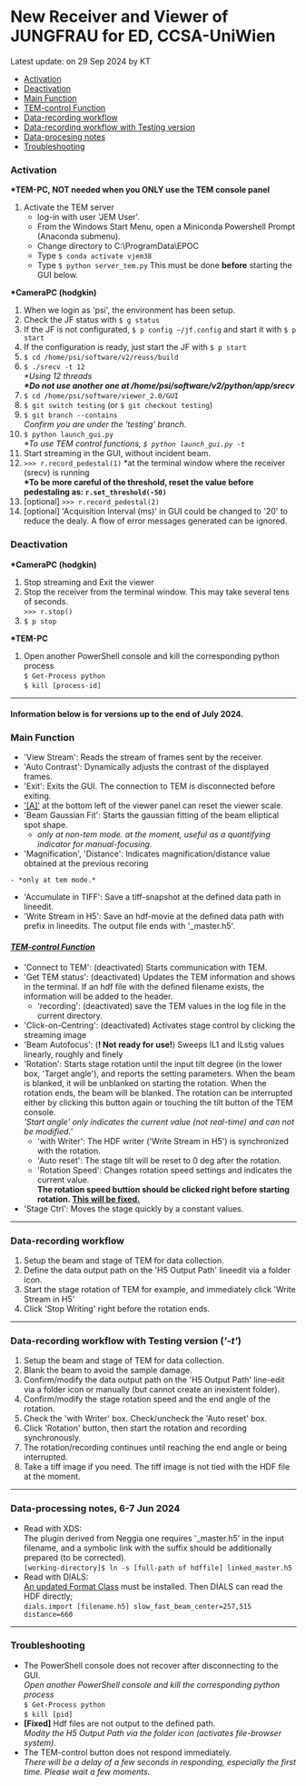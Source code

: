 # New Receiver and Viewer of JUNGFRAU for ED, CCSA-UniWien
Latest update: on 29 Sep 2024 by KT
- [Activation](#Activation)
- [Deactivation](#Deactivation)
- [Main Function](#Main-Function)
- [TEM-control Function](#TEM-control-Function)
- [Data-recording workflow](#Data-recording-workflow)
- [Data-recording workflow with Testing version](#Data-recording-workflow-with-Testing-version)
- [Data-procesing notes](#Data-processing-notes,-6-7-Jun-2024)
- [Troubleshooting](#Troubleshooting)

### Activation
**\*TEM-PC, NOT needed when you ONLY use the TEM console panel**
1. Activate the TEM server
   - log-in with user 'JEM User'.
   - From the Windows Start Menu, open a Miniconda Powershell Prompt (Anaconda submenu).
   - Change directory to C:\ProgramData\EPOC
   - Type ```$ conda activate vjem38```
   - Type ```$ python server_tem.py```
   This must be done **before** starting the GUI below.

**\*CameraPC (hodgkin)**
1. When we login as 'psi', the environment has been setup.
1. Check the JF status with ```$ g status```
1. If the JF is not configurated, ```$ p config ~/jf.config``` and start it with ```$ p start```
1. If the configuration is ready, just start the JF with ```$ p start```
1.  ```$ cd /home/psi/software/v2/reuss/build```
1.  ```$ ./srecv -t 12``` \
    *\*Using 12 threads*\
    ***\*Do not use another one at /home/psi/software/v2/python/app/srecv***
1.  ```$ cd /home/psi/software/viewer_2.0/GUI```
    <!-- *\*'testing' version will be renamed as 'stable' version after the bug-fix* -->
1.  ```$ git switch testing``` (or ```$ git checkout testing```)
1.  ```$ git branch --contains```\
    *Confirm you are under the 'testing' branch.*
1.  ```$ python launch_gui.py```\
    *\*To use TEM control functions, ```$ python launch_gui.py -t```*
1. Start streaming in the GUI, without incident beam.
1.  ```>>> r.record_pedestal(1)``` *at the terminal window where the receiver (srecv) is running\
    ****\*To be more careful of the threshold, reset the value before pedestaling as: ```r.set_threshold(-50)```****
1. [optional] ```>>> r.record_pedestal(2)```
1. [optional] 'Acquisition Interval (ms)' in GUI could be changed to '20' to reduce the dealy. A flow of error messages generated can be ignored.

### Deactivation
**\*CameraPC (hodgkin)**
1. Stop streaming and Exit the viewer
1. Stop the receiver from the terminal window. This may take several tens of seconds.\
    ```>>> r.stop()``` 
1. ```$ p stop```

**\*TEM-PC**
1. Open another PowerShell console and kill the corresponding python process\
    ```$ Get-Process python```  
    ```$ kill [process-id]```

***
#### **Information below is for versions up to the end of July 2024.**
### Main Function
 - 'View Stream': Reads the stream of frames sent by the receiver.
 - 'Auto Contrast': Dynamically adjusts the contrast of the displayed frames.
 - 'Exit': Exits the GUI. The connection to TEM is disconnected before exiting.
 - ['[A]'](screenshot/ver_21Jun2024.png) at the bottom left of the viewer panel can reset the viewer scale.
 - 'Beam Gaussian Fit': Starts the gaussian fitting of the beam elliptical spot shape.
    - *only at non-tem mode. at the moment, useful as a quantifying indicator for manual-focusing.*
 - 'Magnification', 'Distance': Indicates magnification/distance value obtained at the previous recoring
<!--      - 'scale' for displaying a scale bar for imaging (1 um length) or the Debye-ring for diffraction (1 A circle) -->
    - *only at tem mode.*
 - 'Accumulate in TIFF': Save a tiff-snapshot at the defined data path in lineedit.
 - 'Write Stream in H5': Save an hdf-movie at the defined data path with prefix in lineedits. The output file ends with '_master.h5'.
 
#### *[TEM-control Function](screenshot/ver_16Aug2024.PNG)*
 - 'Connect to TEM': (deactivated) Starts communication with TEM.
 - 'Get TEM status': (deactivated) Updates the TEM information and shows in the terminal. If an hdf file with the defined filename exists, the information will be added to the header.
     - 'recording': (deactivated) save the TEM values in the log file in the current directory.
 - 'Click-on-Centring': (deactivated) Activates stage control by clicking the streaming image
 - 'Beam Autofocus': (**! Not ready for use!**) Sweeps IL1 and ILstig values linearly, roughly and finely 
 - 'Rotation': Starts stage rotation until the input tilt degree (in the lower box, 'Target angle'), and reports the setting parameters. When the beam is blanked, it will be unblanked on starting the rotation. When the rotation ends, the beam will be blanked. The rotation can be interrupted either by clicking this button again or touching the tilt button of the TEM console.\
     *'Start angle' only indicates the current value (not real-time) and can not be modified.'*
     - 'with Writer': The HDF writer ('Write Stream in H5') is synchronized with the rotation.
     - 'Auto reset': The stage tilt will be reset to 0 deg after the rotation.
     - 'Rotation Speed': Changes rotation speed settings and indicates the current value.\
     **The rotation speed buttion should be clicked right before starting rotation. [This will be fixed.](https://github.com/epoc-ed/GUI/issues/37)**
 - 'Stage Ctrl': Moves the stage quickly by a constant values.
 
***
### Data-recording workflow
<!-- , 21 May 2024 -->
1. Setup the beam and stage of TEM for data collection.
1. Define the data output path on the 'H5 Output Path' lineedit via a folder icon.
1. Start the stage rotation of TEM for example, and immediately click 'Write Stream in H5'
1. Click 'Stop Writing' right before the rotation ends.
<!-- 1. When 'Prepare for XDS processing' is checked, the ouput filename is end with '_master.h5' -->
<!-- 1. Modify the 'Acquisition Interval (ms)' -->

***
### Data-recording workflow with Testing version (*'-t'*)
1. Setup the beam and stage of TEM for data collection.
1. Blank the beam to avoid the sample damage.
1. Confirm/modify the data output path on the 'H5 Output Path' line-edit via a folder icon or manually (but cannot create an inexistent folder).
1. Confirm/modify the stage rotation speed and the end angle of the rotation.
1. Check the 'with Writer' box. Check/uncheck the 'Auto reset' box.
1. Click 'Rotation' button, then start the rotation and recording synchronously.
1. The rotation/recording continues until reaching the end angle or being interrupted.
1. Take a tiff image if you need. The tiff image is not tied with the HDF file at the moment.

<!-- ***
### Data-recording workflow with Development version, 4 Jul 2024
1. Setup the beam and stage of TEM for data collection.
1. Define the data output path on the 'H5 Output Path' lineedit. *a '/' at the last part of the path may cause an error.
1. Check 'Write during rotaion'
1. Define the end angle
1. Click 'Rotation/Record' to start the rotation and recording.
1. Rotation/recording can be stopped by clicking 'Stop' (the same button) or interrupption by TEM console. Otherwise the recording will continue until tilted to the end angle.
*\*The frame rate in recording is 50 ms and independent from the value at 'Aquisition Interval'. At this rate, recording with 1 deg/s means 0.05 deg/frame.*
*\*TEM information will be written in the HDF when 'Write during rotaion' is checked.* -->

***
### Data-processing notes, 6-7 Jun 2024
- Read with XDS:\
    The plugin derived from Neggia one requires '_master.h5' in the input filename, and a symbolic link with the suffix should be additionally prepared (to be corrected).\
    ```[working-directory]$ ln -s [full-path of hdffile] linked_master.h5```
- Read with DIALS:\
    [An updated Format Class](https://github.com/epoc-ed/DataProcessing/blob/main/DIALS/format/FormatHDFJungfrauVIE02.py) must be installed. Then DIALS can read the HDF directly;\
    ```dials.import [filename.h5] slow_fast_beam_center=257,515 distance=660```

<!--
#### Data-processing workflow, 21 May 2024
*\* The complete feasibility (including structure refinement) of the new data has not been established yet on 28th May 2024*
- Read with DIALS:\
    When the Format Class [https://github.com/epoc-ed/DataProcessing/blob/main/DIALS/format/FormatHDFJungfrauVIE01.py] is installed, DIALS can read the HDF directly;\
    ```dials.import ******_master.h5```
- Read with XDS:\
    XDS can read the HDF file with a plugin command 'LIB= [plugin_path]'. A modified Neggia plugin [https://github.com/epoc-ed/DataProcessing/tree/main/XDS/neggia/src/dectris/neggia/plugin] can be used.\
-->

***
### Troubleshooting
- The PowerShell console does not recover after disconnecting to the GUI.\
    *Open another PowerShell console and kill the corresponding python process*\
    ```$ Get-Process python```  
    ```$ kill [pid]```
- **[Fixed]** Hdf files are not output to the defined path.\
    *Modity the H5 Output Path via the folder icon (activates file-browser system).*
- The TEM-control button does not respond immediately.\
    *There will be a delay of a few seconds in responding, especially the first time. Please wait a few moments.*
